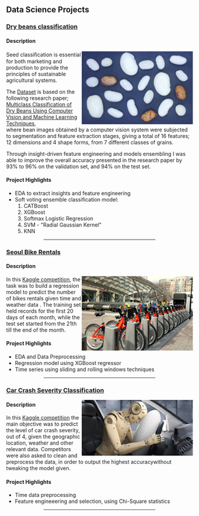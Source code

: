 <style>
    hr {width: 60%;margin-left: auto;margin-right: auto;}
</style>
<div>
    <h2>Data Science Projects</h2>
        <h3 style="text-decoration: underline;">
            <a href="https://github.com/Omar-Safwat/DataScience_notebooks/tree/main/dry_beans_classification">Dry beans classification</a>
        </h3> 
        <h4><b>Description</b></h4>
        <img src="images/drybeans.png" width=300 align="right">
        <p>
        <p>Seed classiﬁcation is essential for both marketing and production to provide the principles of sustainable agricultural systems. </p>
        <p>
            The <a href="https://archive.ics.uci.edu/ml/datasets/Dry+Bean+Dataset">Dataset</a> is based on the following research paper;<br>
             <a href="https://doi.org/10.1016/j.compag.2020.105507">Multiclass Classification of Dry Beans Using Computer Vision and Machine Learning Techniques</a>, <br>
            where bean images obtained by a computer vision system were subjected to segmentation and feature extraction stages, giving a total of 16 features; 
            12 dimensions and 4 shape forms, from 7 different classes of grains.
        </p>
        <p>
            Through insight-driven feature engineering and models ensembling I was able to improve the overall accuracy 
            presented in the research paper by 93% to 96% on the validation set, and 94% on the test set.
        </p>
        <h4><b>Project Highlights</b></h4>
        <ul>
            <li>EDA to extract insights and feature engineering</li>
            <li>Soft voting ensemble classification model:
                <ol>
                    <li>CATBoost</li>
                    <li>XGBoost</li>
                    <li>Softmax Logistic Regression</li>
                    <li>SVM - "Radial Gaussian Kernel"</li>
                    <li>KNN</li>
                </ol>
            </li>
        </ul>
    <hr>
        <h3 style="text-decoration: underline;">
            <a href="https://github.com/Omar-Safwat/DataScience_notebooks/tree/main/bike_rentals_competition">Seoul Bike Rentals</a>
        </h3>
        <h4><b>Description</b></h4>
        <img src="images/bikerentals.jpg" width=300 align="right">
        <p>
            In this <a href="https://www.kaggle.com/c/seoul-bike-rental-ai-pro-iti">Kaggle competition</a>, the task was to build a regression model to predict the number of bikes rentals given time and weather data . 
            The training set held records for the first 20 days of each month, while the test set started from the 21th till the end of the month.
         </p>
         <h4><b>Project Highlights</b></h4>
         <ul>
             <li>EDA and Data Preprocessing</li>
             <li>Regression model using XGBoost regressor</li>
             <li>Time series using sliding and rolling windows techniques</li>
         </ul>
    <hr>
        <h3 style="text-decoration: underline;"><a href="https://github.com/Omar-Safwat/DataScience_notebooks/tree/main/Car_crash_severity">Car Crash Severity Classification</a></h3>
        <img src="images/carcrash.jpeg" width=300 align="right">
        <h4><b>Description</b></h4>
        <p>
            In this <a href="https://www.kaggle.com/c/car-crashes-severity-prediction/overview">Kaggle competition</a> the main objective was to predict the level of car crash severity, out of 4, 
            given the geographic location, weather and other relevant data. Competitors were also asked to clean and preprocess the data, 
            in order to output the highest accuracywithout tweaking the model given.
        </p>
        <h4><b>Project Highlights</b></h4>
        <ul>
            <li>Time data preprocessing</li>
            <li>Feature engineeering and selection, using Chi-Square statistics</li>
        </ul>
    <hr>
</div>
